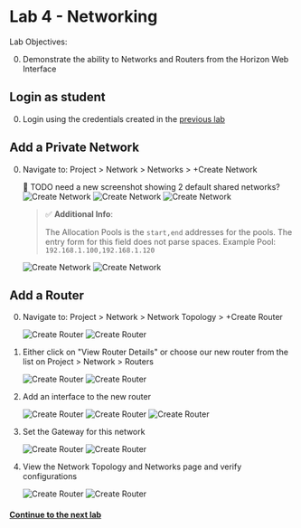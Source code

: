 # Lab 4 - Networking

  Lab Objectives:

  0. Demonstrate the ability to Networks and Routers from the Horizon Web Interface

## Login as student
 
  0. Login using the credentials created in the [previous lab](../lab-03)

## Add a Private Network

  0. Navigate to: Project > Network > Networks > +Create Network

     :red_circle: TODO need a new screenshot showing 2 default shared networks?
     ![Create Network](img/create-network.png)
     ![Create Network](img/create-network2.png)
     ![Create Network](img/create-network3.png)

     > :white_check_mark: **Additional Info**:
     >
     > The Allocation Pools is the `start,end` addresses for the pools.
     > The entry form for this field does not parse spaces.
     > Example Pool: `192.168.1.100,192.168.1.120`

     ![Create Network](img/create-network4.png)
     ![Create Network](img/create-network5.png)

## Add a Router

  0. Navigate to: Project > Network > Network Topology > +Create Router
     
     ![Create Router](img/create-router.png)
     ![Create Router](img/create-router2.png)
  
  0. Either click on "View Router Details" or choose our new router from the list on Project > Network > Routers

     ![Create Router](img/create-router3.png)
     ![Create Router](img/create-router4.png)

  0. Add an interface to the new router

     ![Create Router](img/create-router5.png)
     ![Create Router](img/create-router6.png)
     ![Create Router](img/create-router7.png)

  0. Set the Gateway for this network

     ![Create Router](img/create-router8.png)
     ![Create Router](img/create-router9.png)

  0. View the Network Topology and Networks page and verify configurations

     ![Create Router](img/create-router10.png)
     ![Create Router](img/create-router11.png)

#### [Continue to the next lab](../lab-05)
